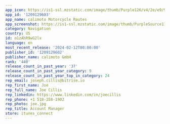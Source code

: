 ```yaml
---
app_icon: https://is1-ssl.mzstatic.com/image/thumb/Purple126/v4/2e/e9/95/2ee995e5-b250-0260-1017-9e857d307644/AppIcon-0-0-1x_U007emarketing-0-7-0-85-220.png/1024x1024bb.png
app_id: '1209129603'
app_name: calimoto Motorcycle Routes
app_screenshot: https://is1-ssl.mzstatic.com/image/thumb/PurpleSource113/v4/ff/c8/43/ffc84391-6b00-45a5-92c2-09ebe7f2792a/e8f789cc-32c1-47f7-b24b-a5ba141f0ca7_0.png/1242x2688bb.png
category: Navigation
country: US
id: o1zAhR9wG2lx
language: en
most_recent_release: '2024-02-12T00:00:00'
publisher_id: '1209129602'
publisher_name: calimoto GmbH
rank: '440'
release_count_in_past_year: '37'
release_count_in_past_year_category: 9
release_count_in_past_year_top_in_category: 24
rep_email: joseph.cillis@bitrise.io
rep_first_name: Joe
rep_full_name: Joe Cillis
rep_linkedin: https://www.linkedin.com/in/joecillis
rep_phone: +1 518-258-1902
rep_photo: joe.jpg
rep_title: Account Manager
store: itunes_connect
---
```


